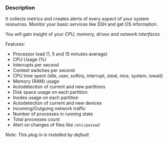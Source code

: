### Description

It collects metrics and creates alerts of every aspect of your system resources. Monitor your basic services like SSH and get OS information.

You will gain insight of your _CPU, memory, drives and network interfaces_

Features:

*   Processor load (1, 5 and 15 minutes average)
*   CPU Usage (%)
*   Interrupts per second
*   Context switches per second
*   CPU time spent (idle, user, softirq, interrupt, steal, nice, system, iowait)
*   Memory (RAM) usage
*   Autodetection of current and new partitions
*   Disk space usage on each partition
*   Inodes usage on each partition
*   Autodetection of current and new devices
*   Incoming/Outgoing network traffic
*   Number of processes in running state
*   Total processes count
*   Alert on changes of files like `/etc/passwd`

_Note: This plug in is installed by default_
